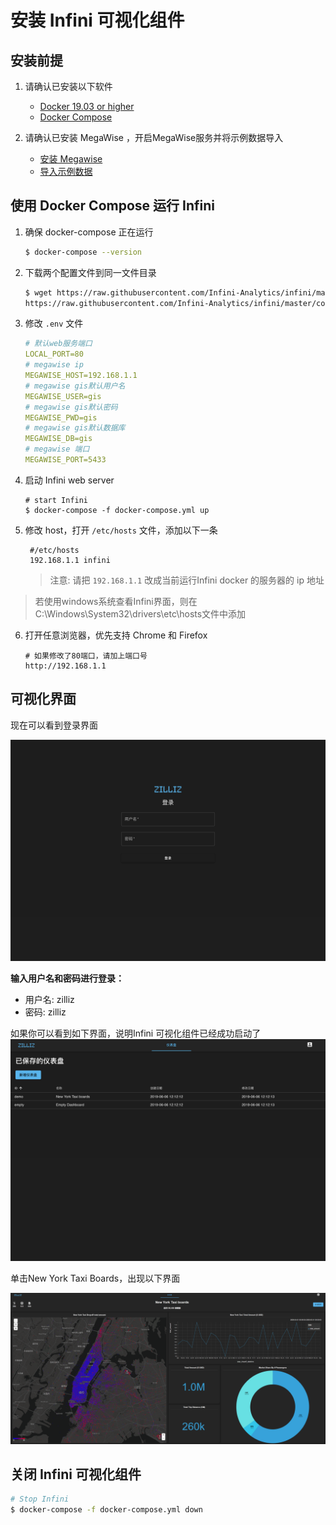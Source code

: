 
# 安装 Infini 可视化组件

## 安装前提

1. 请确认已安装以下软件

    - [Docker 19.03 or higher](https://docs.docker.com/engine/installation/linux/docker-ce/ubuntu/)
    - [Docker Compose](https://docs.docker.com/compose/install/)

2. 请确认已安装 MegaWise ，开启MegaWise服务并将示例数据导入
    - [安装 Megawise](install_infini_sql.md)
    - [导入示例数据](import_test_data.md)



## 使用 Docker Compose 运行 Infini 

1. 确保 docker-compose 正在运行 

   ```bash
   $ docker-compose --version
   ```

2. 下载两个配置文件到同一文件目录

   ```bash
   $ wget https://raw.githubusercontent.com/Infini-Analytics/infini/master/config/webserver/.env \
   https://raw.githubusercontent.com/Infini-Analytics/infini/master/config/webserver/docker-compose.yml
   ```
3. 修改 `.env` 文件
    ```yml
    # 默认web服务端口
    LOCAL_PORT=80
    # megawise ip
    MEGAWISE_HOST=192.168.1.1
    # megawise gis默认用户名
    MEGAWISE_USER=gis
    # megawise gis默认密码
    MEGAWISE_PWD=gis
    # megawise gis默认数据库
    MEGAWISE_DB=gis
    # megawise 端口
    MEGAWISE_PORT=5433
    ```

4. 启动 Infini web server

   ```shell
   # start Infini
   $ docker-compose -f docker-compose.yml up
   ```

5. 修改 host，打开 `/etc/hosts` 文件，添加以下一条
   ```shell
    #/etc/hosts
    192.168.1.1 infini
   ```
   > 注意: 请把 `192.168.1.1` 改成当前运行Infini docker 的服务器的 ip 地址
>
   > 若使用windows系统查看Infini界面，则在C:\Windows\System32\drivers\etc\hosts文件中添加
   
6. 打开任意浏览器，优先支持 Chrome 和 Firefox

   ```shell
   # 如果修改了80端口，请加上端口号
   http://192.168.1.1
   ```



## 可视化界面

现在可以看到登录界面

![login](./assets/login.png)

**输入用户名和密码进行登录：**

  - 用户名: zilliz
  - 密码: zilliz

如果你可以看到如下界面，说明Infini 可视化组件已经成功启动了  ![dashboard-list](./assets/dashboard-list.png)

单击New York Taxi Boards，出现以下界面

![New York Taxi data](./assets/nyc-demo.png)



## 关闭 Infini 可视化组件

```bash
# Stop Infini
$ docker-compose -f docker-compose.yml down
```
